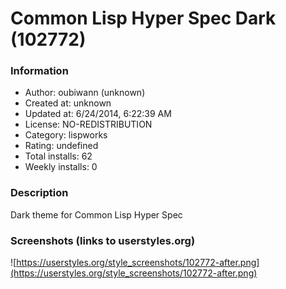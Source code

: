 # Common Lisp Hyper Spec Dark (102772)

### Information
- Author: oubiwann (unknown)
- Created at: unknown
- Updated at: 6/24/2014, 6:22:39 AM
- License: NO-REDISTRIBUTION
- Category: lispworks
- Rating: undefined
- Total installs: 62
- Weekly installs: 0


### Description
Dark theme for Common Lisp Hyper Spec


### Screenshots (links to userstyles.org)
![https://userstyles.org/style_screenshots/102772-after.png](https://userstyles.org/style_screenshots/102772-after.png)


